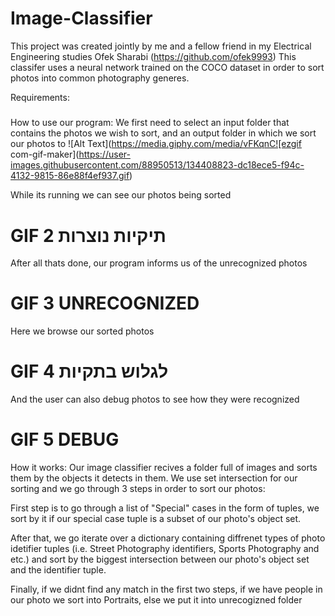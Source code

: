 # Image-Classifier
This project was created jointly by me and a fellow friend in my Electrical Engineering studies Ofek Sharabi (https://github.com/ofek9993)
This classifer uses a neural network trained on the COCO dataset in order to sort photos into common photography generes.

Requirements: 
#####

How to use our program:
We first need to select an input folder that contains the photos we wish to sort, and an output folder in which we sort our photos to
![Alt Text](https://media.giphy.com/media/vFKqnC![ezgif com-gif-maker](https://user-images.githubusercontent.com/88950513/134408823-dc18ece5-f94c-4132-9815-86e88f4ef937.gif)


While its running we can see our photos being sorted
# GIF 2 תיקיות נוצרות
After all thats done, our program informs us of the unrecognized photos
# GIF 3 UNRECOGNIZED
Here we browse our sorted photos
# GIF 4 לגלוש בתקיות
And the user can also debug photos to see how they were recognized
# GIF 5 DEBUG


How it works:
Our image classifier recives a folder full of images and sorts them by the objects it detects in them.
We use set intersection for our sorting and we go through 3 steps in order to sort our photos:

First step is to go through a list of "Special" cases in the form of tuples, we sort by it if our special case tuple is a subset of our photo's object set.

After that, we go iterate over a dictionary containing diffrenet types of photo idetifier tuples (i.e. Street Photography identifiers, Sports Photography and etc.) and sort by the biggest intersection between our photo's object set and the identifier tuple.

Finally, if we didnt find any match in the first two steps, if we have people in our photo we sort into Portraits, else we put it into unrecogizned folder
